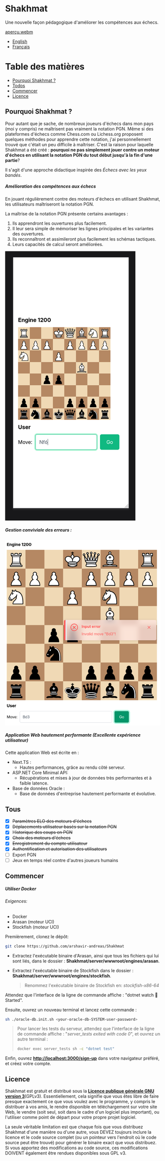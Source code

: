 # Shakhmat

Une nouvelle façon pédagogique d'améliorer les compétences aux échecs.

[aperçu.webm](https://github.com/user-attachments/assets/5a50ab63-64f9-4f35-be49-6e7fda61cd3c)

* [English](https://github.com/arshavir-andreas/Shakhmat)
* [Français](https://github.com/arshavir-andreas/Shakhmat/blob/main/README.fr.md)

# Table des matières

- [Pourquoi Shakhmat ?](#pourquoi-shakhmat)
- [Todos](#todos "Fonctionnalités")
- [Commencer](#commencer)
- [Licence](#licence)

## Pourquoi Shakhmat ?

Pour autant que je sache, de nombreux joueurs d'échecs dans mon pays (moi y compris) ne maîtrisent pas vraiment la notation PGN. Même si des plateformes d'échecs comme Chess.com ou Lichess.org proposent quelques méthodes pour apprendre cette notation, j'ai personnellement trouvé que c'était un peu difficile à maîtriser. C'est la raison pour laquelle Shakhmat a été créé : **pourquoi ne pas simplement jouer contre un moteur d'échecs en utilisant la notation PGN du tout début jusqu'à la fin d'une partie**?

Il s'agit d'une approche didactique inspirée des _Échecs avec les yeux bandés_.

##### Amélioration des compétences aux échecs

En jouant régulièrement contre des moteurs d'échecs en utilisant Shakhmat, les utilisateurs maîtriseront la notation PGN.

La maîtrise de la notation PGN présente certains avantages :

1. Ils apprendront les ouvertures plus facilement.
2. Il leur sera simple de mémoriser les lignes principales et les variantes des ouvertures.
3. Ils reconnaîtront et assimileront plus facilement les schémas tactiques.
4. Leurs capacités de calcul seront améliorées.

![1726143997279](docs/mobile-version.png)

##### Gestion conviviale des erreurs :

![1726144142931](docs/error-handling.png)

##### Application Web hautement performante (Excellente expérience utilisateur)

Cette application Web est écrite en :

- Next.TS :
  - Hautes performances, grâce au rendu côté serveur.
- ASP.NET Core Minimal API:
  - Récupérations et mises à jour de données très performantes et à faible latence.
- Base de données Oracle :
  - Base de données d'entreprise hautement performante et évolutive.

## Tous

- [X] ~~Paramètres ELO des moteurs d'échecs~~
- [X] ~~Déplacements utilisateur basés sur la notation PGN~~
- [X] H~~istorique des coups en PGN~~
- [X] ~~Choix des moteurs d'échecs~~
- [X] ~~Enregistrement du compte utilisateur~~
- [X] ~~Authentification et autorisation des utilisateurs~~
- [ ] Export PGN
- [ ] Jeux en temps réel contre d'autres joueurs humains

## Commencer

##### Utiliser Docker

###### Exigences:

- Docker
- Arasan (moteur UCI)
- Stockfish (moteur UCI)

Premièrement, clonez le dépôt:

```bash
git clone https://github.com/arshavir-andreas/Shakhmat
```

* Extractez l'exécutable binaire d'Arasan, ainsi que tous les fichiers qui lui sont liés, dans le dossier : **Shakhmat/server/wwwroot/engines/arasan**.
* Extractez l'exécutable binaire de Stockfish dans le dossier : **Shakhmat/server/wwwroot/engines/stockfish**.

  > Renommez l'exécutable binaire de Stockfish en: *stockfish-x86-64*
  >

Attendez que l'interface de la ligne de commande affiche : "dotnet watch 🚀 Started".

Ensuite, ouvrez un nouveau terminal et lancez cette commande :

```bash
sh ./oracle-db.init.sh <your-oracle-db-SYSTEM-user-password>
```

> Pour lancer les tests du serveur, attendez que l'interface de la ligne de commande affiche : "*server_tests exited with code 0*", et ouvrez un autre terminal : 
>
> ```bash
> docker exec server_tests sh -c "dotnet test"
> ```

Enfin, ouvrez [**http://localhost:3000/sign-up**](http://localhost:3000/sign-up) dans votre navigateur préféré, et créez votre compte.

## Licence

Shakhmat est gratuit et distribué sous la [**Licence publique générale GNU version 3**](https://github.com/arshavir-andreas/Shakhmat/blob/main/LICENSE)(GPLv3). Essentiellement, cela signifie que vous êtes libre de faire presque exactement ce que vous voulez avec le programme, y compris le distribuer à vos amis, le rendre disponible en téléchargement sur votre site Web, le vendre (soit seul, soit dans le cadre d'un logiciel plus important), ou l'utiliser comme point de départ pour votre propre projet logiciel.

La seule véritable limitation est que chaque fois que vous distribuez Shakhmat d'une manière ou d'une autre, vous DEVEZ toujours inclure la licence et le code source complet (ou un pointeur vers l'endroit où le code source peut être trouvé) pour générer le binaire exact que vous distribuez. Si vous apportez des modifications au code source, ces modifications DOIVENT également être rendues disponibles sous GPL v3.
